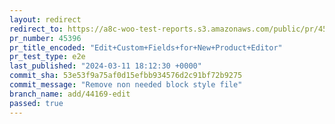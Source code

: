 ```yaml
---
layout: redirect
redirect_to: https://a8c-woo-test-reports.s3.amazonaws.com/public/pr/45396/e2e/index.html
pr_number: 45396
pr_title_encoded: "Edit+Custom+Fields+for+New+Product+Editor"
pr_test_type: e2e
last_published: "2024-03-11 18:12:30 +0000"
commit_sha: 53e53f9a75af0d15efbb934576d2c91bf72b9275
commit_message: "Remove non needed block style file"
branch_name: add/44169-edit
passed: true
---
```

